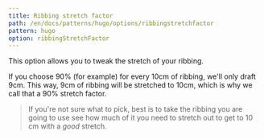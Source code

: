 ```yaml
---
title: Ribbing stretch factor
path: /en/docs/patterns/hugo/options/ribbingstretchfactor
pattern: hugo
option: ribbingStretchFactor
---
```


This option allows you to tweak the stretch of your ribbing.

If you choose 90% (for example) for every 10cm of ribbing, we'll only draft 9cm. This way, 9cm of ribbing will be stretched to 10cm, which is why we call that a 90% stretch factor.

> If you're not sure what to pick, best is to take the ribbing you are going to use see how much of it you need to stretch out to get to 10 cm with a *good* stretch.